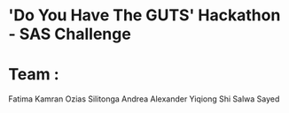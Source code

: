 # 'Do You Have The GUTS' Hackathon - SAS Challenge

# Team :
Fatima Kamran
Ozias Silitonga
Andrea Alexander
Yiqiong Shi
Salwa Sayed
